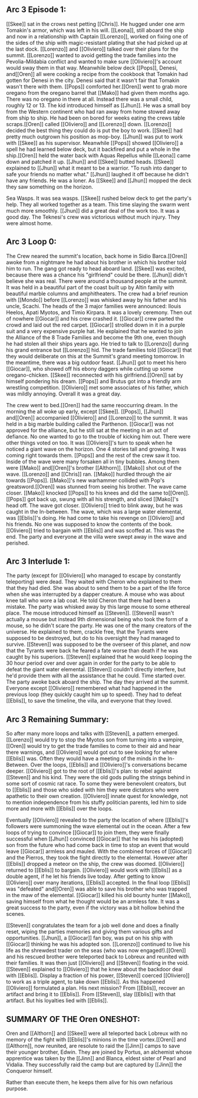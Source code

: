 ## Arc 3 Episode 1: 
[[Skee]] sat in the crows nest petting [[Chris]]. He hugged under one arm Tomakin's armor, which was left in his will. [[Leona]], still aboard the ship and now in a relationship with Captain [[Lorenzo]], worked on fixing one of the sides of the ship with magic-resistant plating that she had picked up at the last dock. [[Lorenzo]] and [[Oliviero]] talked over their plans for the summit. [[Lorenzo]] wanted to avoid getting the trade families into the Pevolia-Mildabia conflict and wanted to make sure [[Oliviero]]'s account would sway them in that way. Meanwhile below deck [[Pops]], Denesi, and[[Oren]] all were cooking a recipe from the cookbook that Tomakin had gotten for Denesi in the city. Denesi said that it wasn't fair that Tomakin wasn't there with them. [[Pops]] comforted her.[[Oren]] went to grab more oregano from the oregano barrel that [[Mako]] had given them months ago. There was no oregano in there at all. Instead there was a small child, roughly 12 or 13. The kid introduced himself as [[Jhun]]. He was a small boy from the Western continent who had ran away from home stowed away from ship to ship. He had been on bored for weeks eating the crews table scraps.[[Oren]] called [[Oliviero]] and [[Lorenzo]] down. [[Lorenzo]] decided the best thing they could do is put the boy to work. [[Skee]] had pretty much outgrown his position as mop-boy. [[Jhun]] was put to work with [[Skee]] as his supervisor. Meanwhile [[Pops]] showed [[Oliviero]] a spell he had learned below deck, but it backfired and put a whole in the ship.[[Oren]] held the water back with Aquas Repellus while [[Leona]] came down and patched it up. [[Jhun]] and [[Skee]] butted heads. [[Skee]] explained to [[Jhun]] what it meant to be a warrior. "To rush into danger to safe your friends no matter what." [[Jhun]] laughed it off because he didn't have any friends. He was a loner. As [[Skee]] and [[Jhun]] mopped the deck they saw something on the horizon.

Sea Wasps. It was sea wasps. [[Skee]] rushed below deck to get the party's help. They all worked together as a team. This time slaying the swarm went much more smoothly. [[Jhun]] did a great deal of the work too. It was a good day. The Teknesi's crew was victorious without much injury. They were almost home.

## Arc 3 Loop 0: 
The Crew neared the summit's location, back home in Sidio Barca.[[Oren]] awoke from a nightmare he had about his brother in which his brother told him to run. The gang got ready to head aboard land. [[Skee]] was excited, because there was a chance his "girlfriend" could be there. [[Jhun]] didn't believe she was real. There were around a thousand people at the summit. It was held in a beautiful part of the coast built up by Altin family with beautiful marble columns and amphitheaters. The crew had a brief reunion with [[Mondo]] before [[Lorenzo]] was whisked away by his father and his uncle, Scachi. The heads of the 3 major families were announced: Ilouis Heelos, Apati Myotos, and Timio Kirpara. It was a lovely ceremony. Then out of nowhere [[Giocar]] and his crew crashed it. [[Giocar]] crew parted the crowd and laid out the red carpet. [[Giocar]] strolled down in it in a purple suit and a very expensive purple hat. He explained that he wanted to join the Alliance of the 8 Trade Families and become the 9th one, even though he had stolen all their ships years ago. He tried to talk to [[Lorenzo]] during his grand entrance but [[Lorenzo]] hid. The trade families told [[Giocar]] that they would deliberate on this at the Summit's grand meeting tomorrow. In the meantime, there was a big outdoor feast. [[Jhun]] got to meet his hero [[Giocar]], who showed off his ebony daggers while cutting up some oregano-chicken. [[Skee]] reconnected with his girlfriend.[[Oren]] sat by himself pondering his dream. [[Pops]] and Brutus got into a friendly arm wrestling competition. [[Oliviero]] met some associates of his father, which was mildly annoying. Overall it was a great day.

The crew went to bed.[[Oren]] had the same reoccurring dream. In the morning the all woke up early, except [[Skee]]. [[Pops]], [[Jhun]] and[[Oren]] accompanied [[Oliviero]] and [[Lorenzo]] to the summit. It was held in a big marble building called the Parthenon. [[Giocar]] was not approved for the alliance, but he still sat at the meeting in an act of defiance. No one wanted to go to the trouble of kicking him out. There were other things voted on too. It was [[Oliviero]]'s turn to speak when he noticed a giant wave on the horizon. One 4 stories tall and growing. It was coming right towards them. [[Pops]] and the rest of the crew saw it too. Inside of the wave were many forsaken all in tiny bubbles. Among them were [[Mako]] and[[Oren]]'s brother [[Althorn]]. [[Mako]] shot out of the wave. [[Lorenzo]] and [[Chris]] ran. [[Mako]] hurdled through the air towards [[Pops]]. [[Mako]]'s new warhammer collided with Pop's greatsword.[[Oren]] was stunned from seeing his brother. The wave came closer. [[Mako]] knocked [[Pops]] to his knees and did the same to[[Oren]]. [[Pops]] got back up, swung with all his strength, and sliced [[Mako]]'s head off. The wave got closer. [[Oliviero]] tried to blink away, but he was caught in the In-between. The wave, which was a large water elemental, was [[Eblis]]'s doing. He had come to take his revenge on [[Oliviero]] and his friends. No one was supposed to know the contents of the book. [[Oliviero]] tried to bargain with [[Eblis]] and was scoffed at. This was the end. The party and everyone at the villa were swept away in the wave and perished.

## Arc 3 Interlude 1: 
The party (except for [[Oliviero]] who managed to escape by constantly teleporting) were dead. They waited with Cheron who explained to them that they had died. She was about to send them to be a part of the life force when she was interrupted by a dapper creature. A mouse who was about knee tall who wore a lab coat. He told Cheron that there had been a mistake. The party was whisked away by this large mouse to some ethereal place. The mouse introduced himself as [[Steven]]. [[Steven]] wasn't actually a mouse but instead 9th dimensional being who took the form of a mouse, so he didn't scare the party. He was one of the many creators of the universe. He explained to them, crackle free, that the Tyrants were supposed to be destroyed, but do to his oversight they had managed to survive. [[Steven]] was supposed to be the overseer of this planet, and now that the Tyrants were back he feared a fate worse than death if he was caught by his superiors. [[Steven]] explained that he would keep looping the 30 hour period over and over again in order for the party to be able to defeat the giant water elemental. [[Steven]] couldn't directly interfere, but he'd provide them with all the assistance that he could. Time started over. The party awoke back aboard the ship. The day they arrived at the summit. Everyone except [[Oliviero]] remembered what had happened in the previous loop (they quickly caught him up to speed). They had to defeat [[Eblis]], to save the timeline, the villa, and everyone that they loved.

## Arc 3 Remaining Summary: 
So after many more loops and talks with [[Steven]], a pattern emerged. [[Lorenzo]] would try to stop the Myotos son from turning into a vampire,[[Oren]] would try to get the trade families to come to their aid and hear there warnings, and [[Oliviero]] would got out to see looking for where [[Eblis]] was. Often they would have a meeting of the minds in the In-Between. Over the loops, [[Eblis]] and [[Oliviero]]'s conversations became deeper. [[Oliviero]] got to the root of [[Eblis]]'s plan: to rebel against [[Steven]] and his kind. They were the old gods pulling the strings behind in some sort of cosmic rat race. To some they were benevolent creators, but to [[Eblis]] and those who sided with him they were dictators who were apathetic to their own creation. [[Oliviero]] innate quest for knowledge, not to mention independence from his stuffy politician parents, led him to side more and more with [[Eblis]] over the loops.

Eventually [[Oliviero]] revealed to the party the location of where [[Eblis]]'s followers were summoning the wave elemental out in the ocean. After a few loops of trying to convince [[Giocar]] to join them, they were finally successful when [[Jhun]] convinced [[Giocar]] that he was his (adopted) son from the future who had come back in time to stop an event that would leave [[Giocar]] armless and mauled. With the combined forces of [[Giocar]] and the Pierros, they took the fight directly to the elemental. However after [[Eblis]] dropped a meteor on the ship, the crew was doomed. [[Oliviero]] returned to [[Eblis]] to bargain. [[Oliviero]] would work with [[Eblis]] as a double agent, if he let his friends live today. After getting to know [[Oliviero]] over many iterations, [[Eblis]] accepted. In the final loop [[Eblis]] was "defeated" and[[Oren]] was able to save his brother who was trapped in the maw of the elemental. [[Giocar]] killed his old bounty hunter [[Mako]], saving himself from what he thought would be an armless fate. It was a great success to the party, even if the victory was a bit hollow behind the scenes.

[[Steven]] congratulates the team for a job well done and does a finally reset, wiping the parties memories and giving them various gifts and opportunities. [[Jhun]], a [[Giocar]] fan boy, was put on his ship with [[Giocar]] thinking he was his adopted son. [[Lorenzo]] continued to live his life as the shrewdest trader on the seas (who was now engaged!).[[Oren]] and his rescued brother were teleported back to Lobreux and reunited with their families. It was then just [[Oliviero]] and [[Steven]] floating in the void. [[Steven]] explained to [[Oliviero]] that he knew about the backdoor deal with [[Eblis]]. Display a fraction of his power, [[Steven]] coerced [[Oliviero]] to work as a triple agent, to take down [[Eblis]]. As this happened [[Oliviero]] formulated a plan. His next mission? From [[Eblis]], recover an artifact and bring it to [[Eblis]]. From [[Steven]], slay [[Eblis]] with that artifact. But his loyalties lied with [[Eblis]].

## SUMMARY OF THE Oren ONESHOT: 
Oren and [[Althorn]] and [[Skee]] were all teleported back Lobreux with no memory of the fight with [[Eblis]]'s minions in the time vortex.[[Oren]] and [[Althorn]], now reunited, are resolute to raid the [[Jinn]] camps to save their younger brother, Edwin. They are joined by Portus, an alchemist whose apprentice was taken by the [[Jinn]] and Blanca, eldest sister of Pearl and Vidalia. They successfully raid the camp but are captured by [[Jinn]] the Conqueror himself.

Rather than execute them, he keeps them alive for his own nefarious purpose. 